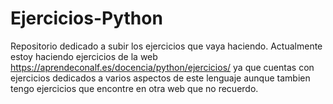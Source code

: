 # Ejercicios-Python

Repositorio dedicado a subir los ejercicios que vaya haciendo. Actualmente estoy haciendo ejercicios 
de la web https://aprendeconalf.es/docencia/python/ejercicios/ ya que cuentas con ejercicios dedicados
a varios aspectos de este lenguaje aunque tambien tengo ejercicios que encontre en otra web que no recuerdo.
